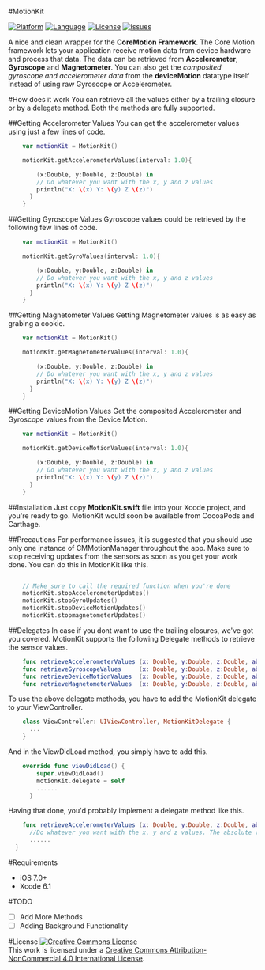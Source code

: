 #MotionKit

[![Platform](http://img.shields.io/badge/platform-ios-blue.svg?style=flat
)](https://developer.apple.com/iphone/index.action)
[![Language](http://img.shields.io/badge/language-swift-brightgreen.svg?style=flat
)](https://developer.apple.com/swift)
[![License](http://img.shields.io/badge/license-MIT-lightgrey.svg?style=flat
)](http://mit-license.org)
[![Issues](https://img.shields.io/github/issues/MHaroonBaig/MotionKit.svg?style=flat
)](https://github.com/MHaroonBaig/MotionKit/issues?state=open)

A nice and clean wrapper for the **CoreMotion Framework**. The Core Motion framework lets your application receive motion data from device hardware and process that data.
The data can be retrieved from **Accelerometer**, **Gyroscope** and **Magnetometer**.
You can also get the *composited gyroscope and accelerometer data* from the **deviceMotion** datatype itself instead of using raw Gyroscope or Accelerometer.

#How does it work
You can retrieve all the values either by a trailing closure or by a delegate method. Both the methods are fully supported.

##Getting Accelerometer Values
You can get the accelerometer values using just a few lines of code.

```swift
    var motionKit = MotionKit()

    motionKit.getAccelerometerValues(interval: 1.0){

        (x:Double, y:Double, z:Double) in
        // Do whatever you want with the x, y and z values
        println("X: \(x) Y: \(y) Z \(z)")
      }
    }

```
##Getting Gyroscope Values
Gyroscope values could be retrieved by the following few lines of code.

```swift
    var motionKit = MotionKit()

    motionKit.getGyroValues(interval: 1.0){

        (x:Double, y:Double, z:Double) in
        // Do whatever you want with the x, y and z values
        println("X: \(x) Y: \(y) Z \(z)")
      }
    }

```
##Getting Magnetometer Values
Getting Magnetometer values is as easy as grabing a cookie.

```swift
    var motionKit = MotionKit()

    motionKit.getMagnetometerValues(interval: 1.0){

        (x:Double, y:Double, z:Double) in
        // Do whatever you want with the x, y and z values
        println("X: \(x) Y: \(y) Z \(z)")
      }
    }

```
##Getting DeviceMotion Values
Get the composited Accelerometer and Gyroscope values from the Device Motion.

```swift
    var motionKit = MotionKit()

    motionKit.getDeviceMotionValues(interval: 1.0){

        (x:Double, y:Double, z:Double) in
        // Do whatever you want with the x, y and z values
        println("X: \(x) Y: \(y) Z \(z)")
      }
    }

```
##Installation
Just copy **MotionKit.swift** file into your Xcode project, and you're ready to go.
MotionKit would soon be available from CocoaPods and Carthage.

##Precautions
For performance issues, it is suggested that you should use only one instance of CMMotionManager throughout the app. Make sure to stop receiving updates from the sensors as soon as you get your work done.
You can do this in MotionKit like this.
```swift

    // Make sure to call the required function when you're done
    motionKit.stopAccelerometerUpdates()
    motionKit.stopGyroUpdates()
    motionKit.stopDeviceMotionUpdates()
    motionKit.stopmagnetometerUpdates()

```

##Delegates
In case if you dont want to use the trailing closures, we've got you covered. MotionKit supports the following Delegate methods to retrieve the sensor values.
```swift
    func retrieveAccelerometerValues (x: Double, y:Double, z:Double, absoluteValue: Double)
    func retrieveGyroscopeValues     (x: Double, y:Double, z:Double, absoluteValue: Double)
    func retrieveDeviceMotionValues  (x: Double, y:Double, z:Double, absoluteValue: Double)
    func retrieveMagnetometerValues  (x: Double, y:Double, z:Double, absoluteValue: Double)
```
To use the above delegate methods, you have to add the MotionKit delegate to your ViewController.
```swift
    class ViewController: UIViewController, MotionKitDelegate {
      ...
    }
```
And in the ViewDidLoad method, you simply have to add this.
```swift
    override func viewDidLoad() {
        super.viewDidLoad()
        motionKit.delegate = self
        ......
      }

```
Having that done, you'd probably implement a delegate method like this.
```swift
    func retrieveAccelerometerValues (x: Double, y:Double, z:Double, absoluteValue: Double){
      //Do whatever you want with the x, y and z values. The absolute value is calculated through vector mathematics
      ......
  }

```

#Requirements
* iOS 7.0+
* Xcode 6.1

#TODO
- [ ] Add More Methods
- [ ] Adding Background Functionality

#License
<a rel="license" href="http://creativecommons.org/licenses/by-nc/4.0/"><img alt="Creative Commons License" style="border-width:0" src="https://i.creativecommons.org/l/by-nc/4.0/88x31.png" /></a><br />This work is licensed under a <a rel="license" href="http://creativecommons.org/licenses/by-nc/4.0/">Creative Commons Attribution-NonCommercial 4.0 International License</a>.
